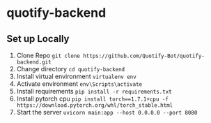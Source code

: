 # quotify-backend

## Set up Locally
1. Clone Repo `git clone https://github.com/Quotify-Bot/quotify-backend.git`
2. Change directory `cd quotify-backend`
3. Install virtual environment `virtualenv env`
4. Activate environment  `env\Scripts\activate`
5. Install requirements `pip install -r requirements.txt`
6. Install pytorch cpu `pip install torch==1.7.1+cpu -f https://download.pytorch.org/whl/torch_stable.html`
7. Start the server `uvicorn main:app --host 0.0.0.0 --port 8080`
